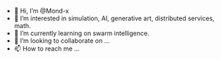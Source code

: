 - 👋 Hi, I’m @Mond-x
- 👀 I’m interested in simulation, AI, generative art, distributed services, math.
- 🌱 I’m currently learning on swarm intelligence.
- 💞️ I’m looking to collaborate on ...
- 📫 How to reach me ...

<!---
Mond-x/Mond-x is a ✨ special ✨ repository because its `README.md` (this file) appears on your GitHub profile.
You can click the Preview link to take a look at your changes.
--->
